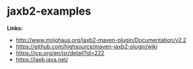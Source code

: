# jaxb2-examples

**Links:**
- http://www.mojohaus.org/jaxb2-maven-plugin/Documentation/v2.2
- https://github.com/highsource/maven-jaxb2-plugin/wiki
- https://jcp.org/en/jsr/detail?id=222
- https://jaxb.java.net/
